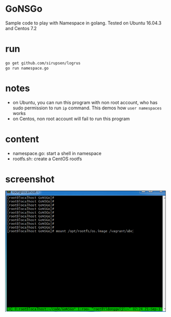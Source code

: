 # GoNSGo
Sample code to play with Namespace in golang. Tested on Ubuntu 16.04.3 and Centos 7.2

# run

```
go get github.com/sirupsen/logrus
go run namespace.go
```

# notes
- on Ubuntu, you can run this program with non root account, who has sudo
  permission to run `ip` command. This demos how `user namespaces` works
- on Centos,  non root account will fail to run this program

# content

- namespace.go: start a shell in namespace
- rootfs.sh: create a CentOS rootfs 

# screenshot

![gif](https://raw.githubusercontent.com/woosley/GoNSGo/master/screenshot.gif)
